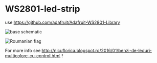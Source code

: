 # WS2801-led-strip
use https://github.com/adafruit/Adafruit-WS2801-Library

![base schematic](http://1.bp.blogspot.com/-PpSDq9i8iQg/Vpd5SHGjioI/AAAAAAAAPKE/T-F0BgypL4U/s1600/led_pixels_arduino-wiring.png1.png)

![Roumanian flag](http://4.bp.blogspot.com/-fFKldRyuqjI/Vpd2hz4WZSI/AAAAAAAAPJY/AjppVkAxPe4/s1600/3ws2801_01.jpg)

For more info see http://nicuflorica.blogspot.ro/2016/01/benzi-de-leduri-multicolore-cu-control.html !
